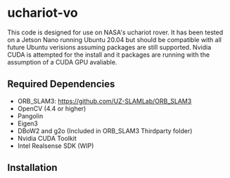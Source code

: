 # uchariot-vo

This code is designed for use on NASA's uchariot rover. It has been tested on a Jetson Nano running Ubuntu 20.04 but should be compatible with all future Ubuntu verisions assuming packages are still supported. Nvidia CUDA is attempted for the install and it packages are running with the assumption of a CUDA GPU avaliable.

## Required Dependencies
* ORB_SLAM3: https://github.com/UZ-SLAMLab/ORB_SLAM3
* OpenCV (4.4 or higher)
* Pangolin
* Eigen3
* DBoW2 and g2o (Included in ORB_SLAM3 Thirdparty folder)
* Nvidia CUDA Toolkit
* Intel Realsense SDK (WIP)

## Installation
